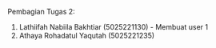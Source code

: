 Pembagian Tugas 2:
1. Lathiifah Nabiila Bakhtiar (5025221130) - Membuat user 1
2. Athaya Rohadatul Yaqutah (5025221235)
